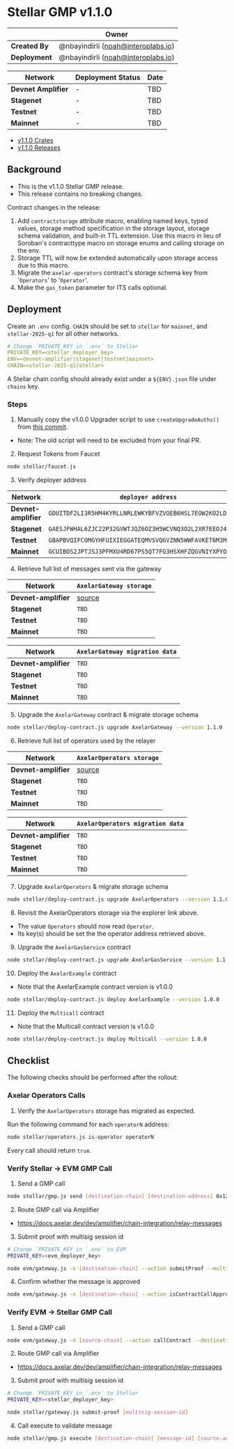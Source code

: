 # Stellar GMP v1.1.0

|                | **Owner**                            |
| -------------- | ------------------------------------ |
| **Created By** | @nbayindirli (noah@interoplabs.io)   |
| **Deployment** | @nbayindirli (noah@interoplabs.io)   |

| **Network**          | **Deployment Status** | **Date** |
| -------------------- | --------------------- | -------- |
| **Devnet Amplifier** | -                     | TBD      |
| **Stagenet**         | -                     | TBD      |
| **Testnet**          | -                     | TBD      |
| **Mainnet**          | -                     | TBD      |

- [v1.1.0 Crates](https://crates.io/crates/stellar-axelar-gateway/1.1.0)
- [v1.1.0 Releases](https://github.com/axelarnetwork/axelar-amplifier-stellar/releases/tag/stellar-axelar-gateway-v1.1.0)

## Background

- This is the v1.1.0 Stellar GMP release.
- This release contains no breaking changes.

Contract changes in the release:

1. Add `contractstorage` attribute macro, enabling named keys, typed values, storage method specification in the storage layout, storage schema validation, and built-in TTL extension. Use this macro in lieu of Soroban's contracttype macro on storage enums and calling storage on the env.
2. Storage TTL will now be extended automatically upon storage access due to this macro.
3. Migrate the `axelar-operators` contract's storage schema key from '`Operators`' to '`Operator`'.
4. Make the `gas_token` parameter for ITS calls optional.

## Deployment

Create an `.env` config. `CHAIN` should be set to `stellar` for `mainnet`, and `stellar-2025-q1` for all other networks.

```yaml
# Change `PRIVATE_KEY in `.env` to Stellar
PRIVATE_KEY=<stellar_deployer_key>
ENV=<devnet-amplifier|stagenet|testnet|mainnet>
CHAIN=<stellar-2025-q1|stellar>
```

A Stellar chain config should already exist under a `${ENV}.json` file under `chains` key.

### Steps

1. Manually copy the v1.0.0 Upgrader script to use `createUpgradeAuths()` from [this commit](https://github.com/axelarnetwork/axelar-contract-deployments/commit/f7449dc9d7b211a3f8f94d58bc08829e1387e527).

- Note: The old script will need to be excluded from your final PR.

2. Request Tokens from Faucet

```bash
node stellar/faucet.js
```

3. Verify deployer address

| Network              | `deployer address`                                         |
| -------------------- | ---------------------------------------------------------- |
| **Devnet-amplifier** | `GDUITDF2LI3R5HM4KYRLLNRLEWKYBFVZVOEB6HSL7EOW2KO2LD6V4GPM` |
| **Stagenet**         | `GAESJFWHAL6ZJC22P32GVWTJQZ6OZ3H5WCVNQ3O2L2XR7EEOJ4PB4I6Y` |
| **Testnet**          | `GBAPBVQIFCOMGYHFUIXIEGGATEQMVSVQGVZNN5WWFAVKET6M3M4644EG` |
| **Mainnet**          | `GCUIBOS2JPTJSJ3PFMXU4RD67PS5QT7FG3HSXHFZQGVNIYXPYODKRJ7S` |

4. Retrieve full list of messages sent via the gateway

| Network              | `AxelarGateway storage`                                  |
| -------------------- | ---------------------------------------------------------- |
| **Devnet-amplifier** | [source](https://stellar.expert/explorer/testnet/contract/CBMFHKNH46XWDKGKQNCF446O6FB73RB22UYQYQPVOBGZ2T2EF4YDTV43/storage)                   |
| **Stagenet**         | `TBD`                                                      | // TODO: ADD
| **Testnet**          | `TBD`                                                      | // TODO: ADD
| **Mainnet**          | `TBD`                                                      | // TODO: ADD

| Network              | `AxelarGateway migration data`                        |
| -------------------- | ---------------------------------------------------------- |
| **Devnet-amplifier** | `TBD`                                                      | // TODO: ADD
| **Stagenet**         | `TBD`                                                      | // TODO: ADD
| **Testnet**          | `TBD`                                                      | // TODO: ADD
| **Mainnet**          | `TBD`                                                      | // TODO: ADD

5. Upgrade the `AxelarGateway` contract & migrate storage schema

```bash
node stellar/deploy-contract.js upgrade AxelarGateway --version 1.1.0 --migration-data '[("<sourceChainN>", "<messageIdN>")]'
```

6. Retrieve full list of operators used by the relayer

| Network              | `AxelarOperators storage`                                  |
| -------------------- | ---------------------------------------------------------- |
| **Devnet-amplifier** | [source](https://stellar.expert/explorer/testnet/contract/CABRZHKAJVJFX5IZWL7KPA6ZEX6I347W7GBXAUX6WVOGUUBRWCDGOUSI/storage)                   |
| **Stagenet**         | `TBD`                                                      | // TODO: ADD
| **Testnet**          | `TBD`                                                      | // TODO: ADD
| **Mainnet**          | `TBD`                                                      | // TODO: ADD

| Network              | `AxelarOperators migration data`                                 |
| -------------------- | ---------------------------------------------------------------- |
| **Devnet-amplifier** | `TBD` |
| **Stagenet**         | `TBD`                                                            | // TODO: ADD
| **Testnet**          | `TBD`                                                            | // TODO: ADD
| **Mainnet**          | `TBD`                                                            | // TODO: ADD

7. Upgrade `AxelarOperators` & migrate storage schema

```bash
node stellar/deploy-contract.js upgrade AxelarOperators --version 1.1.0 --migration-data '["<operatorN>"]'
```

8. Revisit the AxelarOperators storage via the explorer link above.

- The value `Operators` should now read `Operator`.
- Its key(s) should be set the the operator address retrieved above.

9. Upgrade the `AxelarGasService` contract

```bash
node stellar/deploy-contract.js upgrade AxelarGasService --version 1.1.0
```

10. Deploy the `AxelarExample` contract

- Note that the AxelarExample contract version is v1.0.0

```bash
node stellar/deploy-contract.js deploy AxelarExample --version 1.0.0
```

11. Deploy the `Multicall` contract

- Note that the Multicall contract version is v1.0.0

```bash
node stellar/deploy-contract.js deploy Multicall --version 1.0.0
```

## Checklist

The following checks should be performed after the rollout:

### Axelar Operators Calls

1. Verify the `AxelarOperators` storage has migrated as expected.

Run the following command for each `operatorN` address:

```bash
node stellar/operators.js is-operator operatorN
```

Every call should return `true`.

### Verify Stellar → EVM GMP Call

1. Send a GMP call

```bash
node stellar/gmp.js send [destination-chain] [destination-address] 0x1234 --gas-amount 1000000
```

2. Route GMP call via Amplifier

- https://docs.axelar.dev/dev/amplifier/chain-integration/relay-messages

3. Submit proof with multisig session id

```bash
# Change `PRIVATE_KEY in `.env` to EVM
PRIVATE_KEY=<evm_deployer_key>

node evm/gateway.js -n [destination-chain] --action submitProof --multisigSessionId [multisig-session-id]
```

4. Confirm whether the message is approved

```bash
node evm/gateway.js -n [destination-chain] --action isContractCallApproved --commandID [command-id] --sourceChain $CHAIN --sourceAddress [source-address] --destination [destination-address] --payloadHash 0x1ac7d1b81b7ba1025b36ccb86723da6ee5a87259f1c2fd5abe69d3200b512ec8
```

### Verify EVM → Stellar GMP Call

1. Send a GMP call

```bash
node evm/gateway.js -n [source-chain] --action callContract --destinationChain $CHAIN --destination [destination-address] --payload 0x1234
```

2. Route GMP call via Amplifier

- https://docs.axelar.dev/dev/amplifier/chain-integration/relay-messages

3. Submit proof with multisig session id

```bash
# Change `PRIVATE_KEY in `.env` to Stellar
PRIVATE_KEY=<stellar_deployer_key>

node stellar/gateway.js submit-proof [multisig-session-id]
```

4. Call execute to validate message

```bash
node stellar/gmp.js execute [destination-chain] [message-id] [source-address] [0x1234]
```
